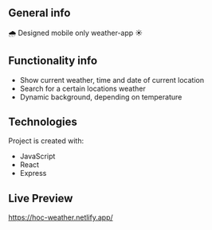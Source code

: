 ## General info

🌧 Designed mobile only weather-app ☀️

## Functionality info

- Show current weather, time and date of current location
- Search for a certain locations weather
- Dynamic background, depending on temperature

## Technologies

Project is created with:

- JavaScript
- React
- Express

## Live Preview

https://hoc-weather.netlify.app/
